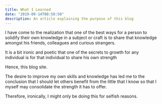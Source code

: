 ```yaml
---
title: What I Learned
date: "2019-09-14T08:50:50"
description: An article explaining the purpose of this blog
---
```


I have come to the realization that one of the best ways for a person to solidify their own knowledge in a subject or craft is to share that knowledge amongst his friends, colleagues and curious strangers.

It is a bit ironic and poetic that one of the secrets to growth for any individual is for that individual to share his own strength

Hence, this blog site. 

The desire to improve my own skills and knowledge has led me to the conclusion that I should let others benefit from the little that I know so that I myself may consolidate the strength it has to offer.

Therefore, ironically, I might only be doing this for selfish reasons.